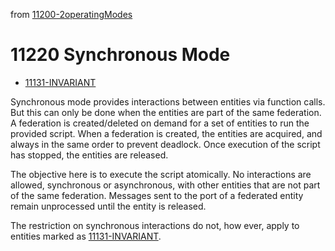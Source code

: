 from [11200-2operatingModes](11200-2operatingModes.md)
# 11220 Synchronous Mode
- [11131-INVARIANT](11131-INVARIANT.md)

Synchronous mode provides interactions between entities via function calls. But this can only be done when the entities are part of the same federation. A federation is created/deleted on demand for a set of entities to run the provided script. When a federation is created, the entities are acquired, and always in the same order to prevent deadlock. Once execution of the script has stopped, the entities are released. 

The objective here is to execute the script atomically. No interactions are allowed, synchronous or asynchronous, with other entities that are not part of the same federation. Messages sent to the port of a federated entity remain unprocessed until the entity is released.

The restriction on synchronous interactions do not, how ever, apply to entities marked as [11131-INVARIANT](11131-INVARIANT.md).